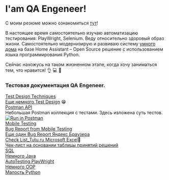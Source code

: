 # I'am QA Engeneer!

С моим резюме можно ознакомиться [тут](https://github.com/AntonB80/QA_Engineer/blob/main/%D0%90%D0%BD%D1%82%D0%BE%D0%BD%20%D0%91%D0%BE%D0%B1%D1%80%D0%BE%D0%B2%D1%81%D0%BA%D0%B8%D0%B8%CC%86%20%D0%A0%D0%B5%D0%B7%D1%8E%D0%BC%D0%B5.pdf)!

В настоящее время самостоятельно изучаю автоматизацию тестирования: PlayWright, Selenium. Веду относительно здоровый образ жизни. Самостоятельно модернизирую и развиваю систему [умного дома](https://github.com/AntonB80/Home-Assistant) на базе Home Assistant – Open Source решение с использованием языка программирования Python. 

Сейчас нахожусь на таком жизненном этапе, когда хочу заниматься тем, что нравится! :ok_hand: :computer: :star2:

<!--Имоджи для Markdown 
https://github.com/GnuriaN/format-README/blob/master/emoji.md-->

### Тестовая документация QA Engeneer.

[Test Design Techniques](https://github.com/AntonB80/QA_Engineer/blob/main/Test_Design_Techniques.pdf)<br/>
[Еще немного Test Design](https://github.com/AntonB80/QA_Engineer/blob/main/exercise_05_final.pdf) :grin:<br/>
[Postman API](https://github.com/AntonB80/QA_Engineer/tree/main/exercise_02_API)<br/>
Небольшая Postman коллекция с тестами. Здесь изложена суть тестов. [![Run in Postman](https://run.pstmn.io/button.svg)](https://app.getpostman.com/run-collection/24172906-72f9d3c1-0182-408f-a5d5-141ff74a2691?action=collection%2Ffork&collection-url=entityId%3D24172906-72f9d3c1-0182-408f-a5d5-141ff74a2691%26entityType%3Dcollection%26workspaceId%3Df3d8e297-8d97-416f-92f5-c9622e29fb7c)<br/>
[Mobile Testing][1]<br/>
[Bug Report from Mobile Testing][]<br/>
[Еще один Bug Report Яндекс Браузера][]<br/>
[Check List_Tutu.ru Microsoft Excel][2]:grimacing:<br/>
[Чек-лист на основании таблицы принятий решений][]<br/>
[SQL](https://github.com/AntonB80/QA_Engineer/tree/main/SQL)<br/>
[Немного Java](https://github.com/AntonB80/QA_Engineer/tree/main/Java%20Start)<br/>
[AutoTesting PlayWright][]<br/>
[Немного OOP](https://github.com/AntonB80/QA_Engineer/tree/main/OOP)<br/>
[Малость Python](https://github.com/AntonB80/Home-Assistant)<br/> 

<!--Reference links in article/Ссылки в статье-->
[1]: https://github.com/AntonB80/QA_Engineer/tree/main/exercise_03_mobile_testing
[Bug Report from Mobile Testing]: https://github.com/AntonB80/QA_Engineer/blob/main/exercise_03_mobile_testing/Bug%20Report.pdf
[Еще один Bug Report Яндекс Браузера]: https://github.com/AntonB80/QA_Engineer/blob/main/%D0%91%D0%B0%D0%B3-%D0%A0%D0%B5%D0%BF%D0%BE%D1%80%D1%82%20%D0%AF%D0%BD%D0%B4%D0%B5%D0%BA%D1%81%20%D0%91%D1%80%D0%B0%D1%83%D0%B7%D0%B5%D1%80%D0%B0.pdf
[2]: https://github.com/AntonB80/QA_Engineer/blob/main/check-list_Tutu.ru.xlsx
[Чек-лист на основании таблицы принятий решений]:https://github.com/AntonB80/QA_Engineer/blob/main/%D0%A7%D0%B5%D0%BA-%D0%BB%D0%B8%D1%81%D1%82%20%D0%A1%D1%82%D1%80%D0%B0%D1%85%D0%BE%D0%B2%D0%B0%D0%BD%D0%B8%D0%B5.xlsx
[AutoTesting PlayWright]: https://github.com/AntonB80/QA_Engineer/tree/main/AutoTesting%20PlayWright
